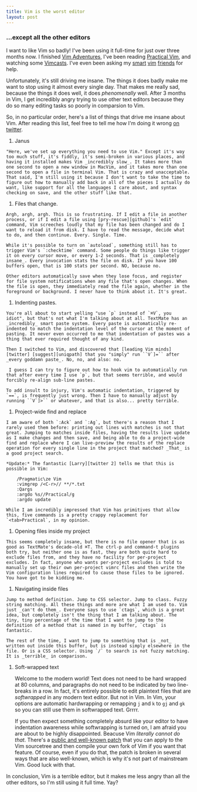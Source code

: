 ```yaml
---
title: Vim is the worst editor
layout: post
---
```

### &hellip;except all the other editors

I want to like Vim so badly! I've been using it full-time for just over three months now. I finished [Vim Adventures][vim-adventures], I've been reading [Practical Vim][pragprog], and watching some [Vimcasts][vimcasts]. I've even been asking my [smart][twitter 2] [vim][twitter 3] [friends][twitter 4] for help.

Unfortunately, it's still driving me insane. The things it does badly make me want to stop using it almost every single day. That makes me really sad, because the things it does well, it does _phenomenally_ well. After 3 months in Vim, I get incredibly angry trying to use other text editors because they do so many editing tasks so poorly in comparsion to Vim.

So, in no particular order, here's a list of things that drive me insane about Vim. After reading this list, feel free to tell me how I'm doing it wrong [on twitter][twitter 5].

  1. Janus

    "Here, we've set up everything you need to use Vim." Except it's way too much stuff, it's fiddly, it's semi-broken in various places, and having it installed makes Vim _incredibly slow_. It takes more than one second to open a new window in MacVim, and it takes more than one second to open a file in terminal Vim. That is crazy and unacceptable. That said, I'm still using it because I don't want to take the time to figure out how to manually add back in all of the pieces I actually do want, like support for all the languages I care about, and syntax checking on save, and the other stuff like that.

  1. Files that change.

    Argh, argh, argh. This is so frustrating. If I edit a file in another process, or if I edit a file using [pry-rescue][github]'s `edit` command, Vim screeches loudly that my file has been changed and do I want to reload it from disk. I have to read the message, decide what to do, and then continue. Every. Single. Time.

    While it's possible to turn on `autoload`, something still has to trigger Vim's `:checktime` command. Some people do things like trigger it on every cursor move, or every 1-2 seconds. That is _completely insane_. Every invocation stats the file on disk. If you have 100 buffers open, that is 100 stats per second. NO, because no.

    Other editors automatically save when they lose focus, and register for file system notifications when any file that's open changes. When the file is open, they immediately read the file again, whether in the foreground or background. I never have to think about it. It's great.

  1. Indenting pastes.

    You're all about to start yelling "use `p` instead of `⌘V`, you idiot", but that's not what I'm talking about at all. TextMate has an _incredibly_ smart paste system. Every paste is automatically re-indented to match the indentation level of the cursor at the moment of pasting. It never even occurred to me that indentation of pastes was a thing that ever required thought of any kind.

    Then I switched to Vim, and discovered that [leading Vim minds][twitter] [suggest][uniqpath] that you "simply" run ``V`]=`` after _every goddamn paste_. No, no, and also: no.

     I guess I can try to figure out how to hook vim to automatically run that after every time I use `p`, but that seems terrible, and would forcibly re-align sub-line pastes.

    To add insult to injury, Vim's automatic indentation, triggered by `==`, is frequently just wrong. Then I have to manually adjust by running ``V`]>`` or whatever, and that is also... pretty terrible.

  1. Project-wide find and replace

    I am aware of both `:Ack` and `:Ag`, but there's a reason that I rarely used them before: printing out lines with matches is not that great. Jumping to matches inside files, having the results live update as I make changes and then save, and being able to do a project-wide find and replace where I can live-preview the results of the replace operation for every single line in the project that matched? _That_ is a good project search.

    *Update:* The fantastic [Larry][twitter 2] tells me that this is possible in Vim:

        /Pragmatic\ze Vim
        :vimgrep /<C-r>// **/*.txt
        :Qargs
        :argdo %s//Practical/g
        :argdo update
    
    While I am incredibly impressed that Vim has primitives that allow this, five commands is a pretty crappy replacement for `<tab>Practical`, in my opinion.

  1. Opening files inside my project

    This seems completely insane, but there is no file opener that is as good as TextMate's decade-old ⌘T. The ctrl-p and command-t plugins both try, but neither one is as fast, they are both quite hard to exclude files from, and they have no facility for per-project excludes. In fact, anyone who wants per-project excludes is told to manually set up their own per-project vimrc files and then write the Vim configuration lines required to cause those files to be ignored. You have got to be kidding me.

  1. Navigating inside files

    Jump to method definition. Jump to CSS selector. Jump to class. Fuzzy string matching. All these things and more are what I am used to. Vim just _can't do them_. Everyone says to use `ctags`, which is a great idea, but completely isn't the thing that I am talking about. The tiny, tiny percentage of the time that I want to jump to the definition of a method that is named in my buffer, `ctags` is fantastic.
    
    The rest of the time, I want to jump to something that is _not_ written out inside this buffer, but is instead simply elsewhere in the file. Or is a CSS selector. Using `/` to search is not fuzzy matching. It is _terrible_ in comparison.

  1. Soft-wrapped text

      Welcome to the modern world! Text does not need to be hard wrapped at 80 columns, and paragraphs do not need to be indicated by two line-breaks in a row. In fact, it's entirely possible to edit plaintext files that are _softwrapped_ in any modern text editor. But not in Vim. In Vim, your options are automatic hardwrapping or remapping `j` and `k` to `gj` and `gk` so you can still use them in softwrapped text. Grrrr.
      
      If you then expect something completely absurd like your editor to have indentation awareness while softwrapping is turned on, I am afraid you are about to be highly disappointed. Beacuse Vim _literally cannot do that_. There's a [public and well-known patch][retracile] that you can apply to the Vim sourcetree and then compile your own fork of Vim if you want that feature. Of course, even if you do that, the patch is broken in several ways that are also well-known, which is why it's not part of mainstream Vim. Good luck with that.


In conclusion, Vim is a terrible editor, but it makes me less angry than all the other editors, so I'm still using it full time. Yay?



[github]: https://github.com/ConradIrwin/pry-rescue
[pragprog]: http://pragprog.com/book/dnvim/practical-vim
[retracile]: https://retracile.net/wiki/VimBreakIndent
[twitter]: https://twitter.com/mislav
[twitter 2]: http://twitter.com/lmarburger
[twitter 3]: http://twitter.com/hone02
[twitter 4]: http://twitter.com/tpope
[twitter 5]: http://twitter.com/indirect
[uniqpath]: http://mislav.uniqpath.com/2011/12/vim-revisited/
[vim-adventures]: http://vim-adventures.com/
[vimcasts]: http://vimcasts.org/
